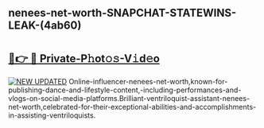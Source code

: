 ## nenees-net-worth-SNAPCHAT-STATEWINS-LEAK-(4ab60)


# <h2><a href="https://mediaupload.pro?-20M">🔗👉 🔴 Private-P𝚑ot𝚘𝚜-V𝚒d𝚎o</a></h2>

[![NEW UPDATED](https://i.imgur.com/0qMVB7G.gif)](https://mediaupload.pro?-20M)
Online-influencer-nenees-net-worth,known-for-publishing-dance-and-lifestyle-content,-including-performances-and-vlogs-on-social-media-platforms.Brilliant-ventriloquist-assistant-nenees-net-worth,celebrated-for-their-exceptional-abilities-and-accomplishments-in-assisting-ventriloquists.  